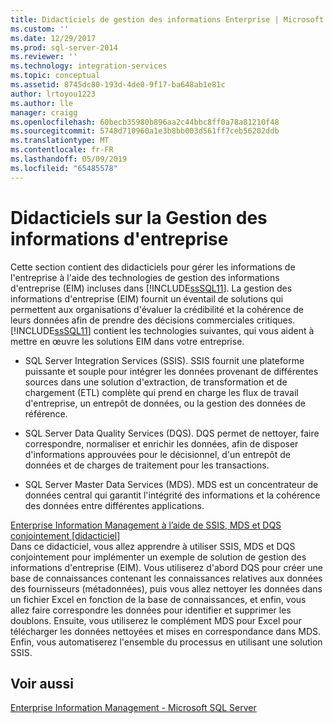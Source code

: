 ```yaml
---
title: Didacticiels de gestion des informations Enterprise | Microsoft Docs
ms.custom: ''
ms.date: 12/29/2017
ms.prod: sql-server-2014
ms.reviewer: ''
ms.technology: integration-services
ms.topic: conceptual
ms.assetid: 8745dc80-193d-4de0-9f17-ba648ab1e81c
author: lrtoyou1223
ms.author: lle
manager: craigg
ms.openlocfilehash: 60becb35980b896aa2c44bbc8ff0a78a81210f48
ms.sourcegitcommit: 5748d710960a1e3b8bb003d561ff7ceb56202ddb
ms.translationtype: MT
ms.contentlocale: fr-FR
ms.lasthandoff: 05/09/2019
ms.locfileid: "65485578"
---
```

# <a name="enterprise-information-management-tutorials"></a>Didacticiels sur la Gestion des informations d'entreprise
  Cette section contient des didacticiels pour gérer les informations de l'entreprise à l'aide des technologies de gestion des informations d'entreprise (EIM) incluses dans [!INCLUDE[ssSQL11](../includes/sssql11-md.md)]. La gestion des informations d'entreprise (EIM) fournit un éventail de solutions qui permettent aux organisations d'évaluer la crédibilité et la cohérence de leurs données afin de prendre des décisions commerciales critiques. [!INCLUDE[ssSQL11](../includes/sssql11-md.md)] contient les technologies suivantes, qui vous aident à mettre en œuvre les solutions EIM dans votre entreprise.  
  
-   SQL Server Integration Services (SSIS). SSIS fournit une plateforme puissante et souple pour intégrer les données provenant de différentes sources dans une solution d'extraction, de transformation et de chargement (ETL) complète qui prend en charge les flux de travail d'entreprise, un entrepôt de données, ou la gestion des données de référence.  
  
-   SQL Server Data Quality Services (DQS). DQS permet de nettoyer, faire correspondre, normaliser et enrichir les données, afin de disposer d'informations approuvées pour le décisionnel, d'un entrepôt de données et de charges de traitement pour les transactions.  
  
-   SQL Server Master Data Services (MDS). MDS est un concentrateur de données central qui garantit l'intégrité des informations et la cohérence des données entre différentes applications.  
  
 [Enterprise Information Management à l’aide de SSIS, MDS et DQS conjointement &#91;didacticiel&#93;](../../2014/tutorials/enterprise-information-management-using-ssis-mds-and-dqs-together-[tutorial].md)  
 Dans ce didacticiel, vous allez apprendre à utiliser SSIS, MDS et DQS conjointement pour implémenter un exemple de solution de gestion des informations d'entreprise (EIM). Vous utiliserez d'abord DQS pour créer une base de connaissances contenant les connaissances relatives aux données des fournisseurs (métadonnées), puis vous allez nettoyer les données dans un fichier Excel en fonction de la base de connaissances, et enfin, vous allez faire correspondre les données pour identifier et supprimer les doublons. Ensuite, vous utiliserez le complément MDS pour Excel pour télécharger les données nettoyées et mises en correspondance dans MDS. Enfin, vous automatiserez l'ensemble du processus en utilisant une solution SSIS.  
  
## <a name="see-also"></a>Voir aussi  
 [Enterprise Information Management - Microsoft SQL Server](https://go.microsoft.com/fwlink/?LinkId=270871)  
  
  
